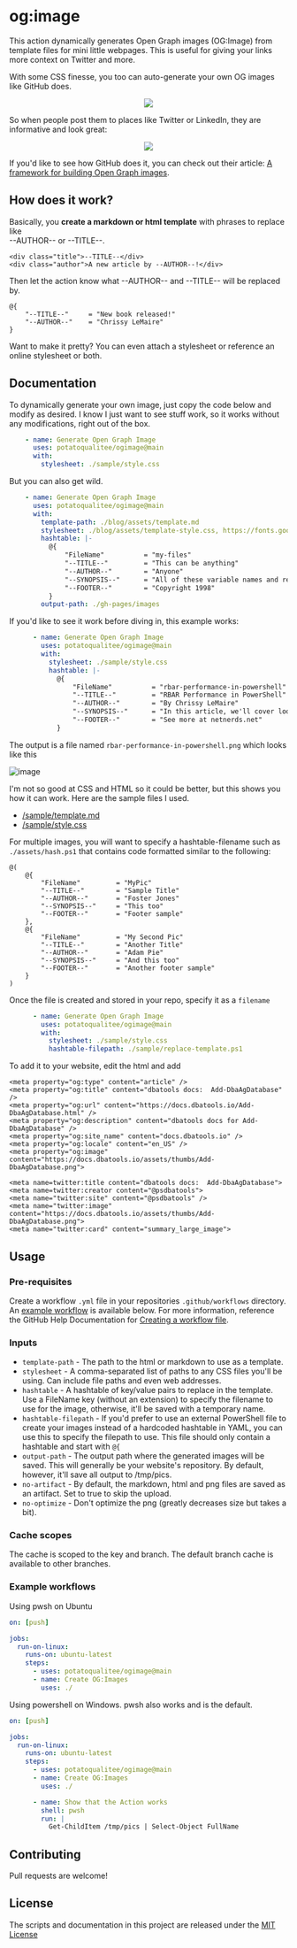 # og:image

This action dynamically generates Open Graph images (OG:Image) from template files for mini little webpages. This is useful for giving your links more context on Twitter and more.

With some CSS finesse, you too can auto-generate your own OG images like GitHub does.

<center><img src="https://opengraph.githubassets.com/f1ac5cee6a934fa04d2fc7fbd76084a5343347798d1e9213d9c367eeecf73761/dataplat/dbatools"></center>

So when people post them to places like Twitter or LinkedIn, they are informative and look great:

<center><img src="https://user-images.githubusercontent.com/8278033/179485407-b721d755-92f2-4850-82b0-9a019c0b1917.png"></center>

If you'd like to see how GitHub does it, you can check out their article: [A framework for building Open Graph images](https://github.blog/2021-06-22-framework-building-open-graph-images/).

## How does it work?

Basically, you **create a markdown or html template** with phrases to replace like <br/>
--AUTHOR-- or --TITLE--.

```
<div class="title">--TITLE--</div>
<div class="author">A new article by --AUTHOR--!</div>
```

Then let the action know what --AUTHOR-- and --TITLE-- will be replaced by.

```
@{
    "--TITLE--"     = "New book released!"
    "--AUTHOR--"    = "Chrissy LeMaire"
}
```

Want to make it pretty? You can even attach a stylesheet or reference an online stylesheet or both.

## Documentation

To dynamically generate your own image, just copy the code below and modify as desired. I know I just want to see stuff work, so it works without any modifications, right out of the box.

```yaml
    - name: Generate Open Graph Image
      uses: potatoqualitee/ogimage@main
      with:
        stylesheet: ./sample/style.css
```

But you can also get wild.

```yaml
    - name: Generate Open Graph Image
      uses: potatoqualitee/ogimage@main
      with:
        template-path: ./blog/assets/template.md
        stylesheet: ./blog/assets/template-style.css, https://fonts.googleapis.com/css?family=Ubuntu
        hashtable: |-
          @{
              "FileName"          = "my-files"
              "--TITLE--"         = "This can be anything"
              "--AUTHOR--"        = "Anyone"
              "--SYNOPSIS--"      = "All of these variable names and replacement values are just made up"
              "--FOOTER--"        = "Copyright 1998"
          }
        output-path: ./gh-pages/images
```

If you'd like to see it work before diving in, this example works:

```yaml
      - name: Generate Open Graph Image
        uses: potatoqualitee/ogimage@main
        with:
          stylesheet: ./sample/style.css
          hashtable: |-
            @{
                "FileName"          = "rbar-performance-in-powershell"
                "--TITLE--"         = "RBAR Performance in PowerShell"
                "--AUTHOR--"        = "By Chrissy LeMaire"
                "--SYNOPSIS--"      = "In this article, we'll cover looping performance for PowerShell."
                "--FOOTER--"        = "See more at netnerds.net"
            }
```

The output is a file named `rbar-performance-in-powershell.png` which looks like this

![image](https://user-images.githubusercontent.com/8278033/179579774-671d6dc7-e49f-4e19-9456-f3a5108e496b.png)

I'm not so good at CSS and HTML so it could be better, but this shows you how it can work. Here are the sample files I used.

* [/sample/template.md](https://raw.githubusercontent.com/potatoqualitee/ogimage/main/sample/template.md)
* [/sample/style.css](https://github.com/potatoqualitee/ogimage/blob/action/main/style.css)


For multiple images, you will want to specify a hashtable-filename such as `./assets/hash.ps1` that contains code formatted similar to the following:

```
@(
    @{
        "FileName"         = "MyPic"
        "--TITLE--"        = "Sample Title"
        "--AUTHOR--"       = "Foster Jones"
        "--SYNOPSIS--"     = "This too"
        "--FOOTER--"       = "Footer sample"
    },
    @{
        "FileName"         = "My Second Pic"
        "--TITLE--"        = "Another Title"
        "--AUTHOR--"       = "Adam Pie"
        "--SYNOPSIS--"     = "And this too"
        "--FOOTER--"       = "Another footer sample"
    }
)
```

Once the file is created and stored in your repo, specify it as a `filename`


```yaml
      - name: Generate Open Graph Image
        uses: potatoqualitee/ogimage@main
        with:
          stylesheet: ./sample/style.css
          hashtable-filepath: ./sample/replace-template.ps1
```

To add it to your website, edit the html and add

```
<meta property="og:type" content="article" />
<meta property="og:title" content="dbatools docs:  Add-DbaAgDatabase" />
<meta property="og:url" content="https://docs.dbatools.io/Add-DbaAgDatabase.html" />
<meta property="og:description" content="dbatools docs for Add-DbaAgDatabase" />
<meta property="og:site_name" content="docs.dbatools.io" />
<meta property="og:locale" content="en_US" />
<meta property="og:image" content="https://docs.dbatools.io/assets/thumbs/Add-DbaAgDatabase.png">

<meta name=twitter:title content="dbatools docs:  Add-DbaAgDatabase">
<meta name=twitter:creator content="@psdbatools">
<meta name="twitter:site" content="@psdbatools" />
<meta name="twitter:image" content="https://docs.dbatools.io/assets/thumbs/Add-DbaAgDatabase.png">
<meta name="twitter:card" content="summary_large_image"> 
```


## Usage

### Pre-requisites
Create a workflow `.yml` file in your repositories `.github/workflows` directory. An [example workflow](#example-workflow) is available below. For more information, reference the GitHub Help Documentation for [Creating a workflow file](https://help.github.com/en/articles/configuring-a-workflow#creating-a-workflow-file).

### Inputs

* `template-path` - The path to the html or markdown to use as a template.
* `stylesheet` - A comma-separated list of paths to any CSS files you'll be using. Can include file paths and even web addresses.
* `hashtable` - A hashtable of key/value pairs to replace in the template. Use a FileName key (without an extension) to specify the filename to use for the image, otherwise, it'll be saved with a temporary name.
* `hashtable-filepath` - If you'd prefer to use an external PowerShell file to create your images instead of a hardcoded hashtable in YAML, you can use this to specify the filepath to use. This file should only contain a hashtable and start with `@{`
* `output-path` - The output path where the generated images will be saved. This will generally be your website's repository. By default, however, it'll save all output to /tmp/pics.
* `no-artifact` - By default, the markdown, html and png files are saved as an artifact. Set to true to skip the upload.
* `no-optimize` - Don't optimize the png (greatly decreases size but takes a bit).

### Cache scopes
The cache is scoped to the key and branch. The default branch cache is available to other branches. 

### Example workflows

Using pwsh on Ubuntu

```yaml
on: [push]

jobs:
  run-on-linux:
    runs-on: ubuntu-latest
    steps:
      - uses: potatoqualitee/ogimage@main
      - name: Create OG:Images
        uses: ./

```

Using powershell on Windows. pwsh also works and is the default.

```yaml
on: [push]

jobs:
  run-on-linux:
    runs-on: ubuntu-latest
    steps:
      - uses: potatoqualitee/ogimage@main
      - name: Create OG:Images
        uses: ./

      - name: Show that the Action works
        shell: pwsh
        run: |
          Get-ChildItem /tmp/pics | Select-Object FullName
```

## Contributing
Pull requests are welcome!

## License
The scripts and documentation in this project are released under the [MIT License](LICENSE)
